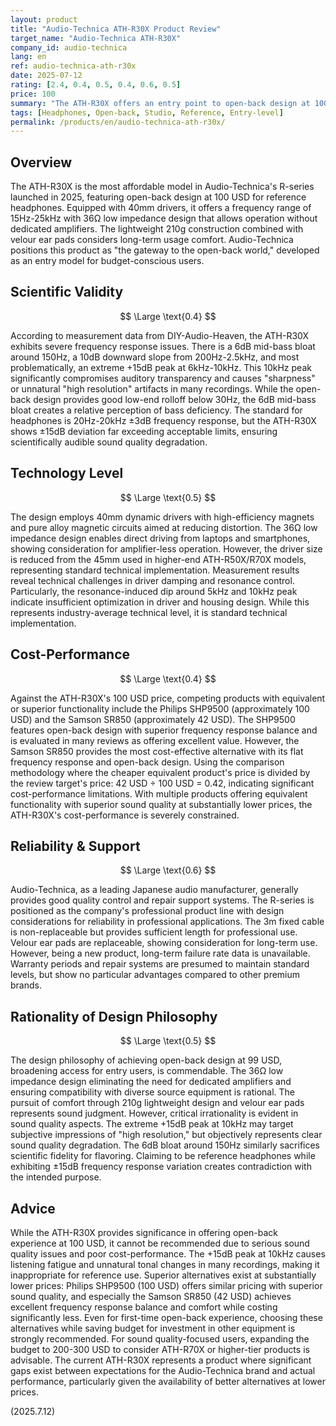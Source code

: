 ```yaml
---
layout: product
title: "Audio-Technica ATH-R30X Product Review"
target_name: "Audio-Technica ATH-R30X"
company_id: audio-technica
lang: en
ref: audio-technica-ath-r30x
date: 2025-07-12
rating: [2.4, 0.4, 0.5, 0.4, 0.6, 0.5]
price: 100
summary: "The ATH-R30X offers an entry point to open-back design at 100 USD, but suffers from significant audio quality issues including extreme +15dB peak at 10kHz and 6dB mid-bass bloat"
tags: [Headphones, Open-back, Studio, Reference, Entry-level]
permalink: /products/en/audio-technica-ath-r30x/
---
```


## Overview

The ATH-R30X is the most affordable model in Audio-Technica's R-series launched in 2025, featuring open-back design at 100 USD for reference headphones. Equipped with 40mm drivers, it offers a frequency range of 15Hz-25kHz with 36Ω low impedance design that allows operation without dedicated amplifiers. The lightweight 210g construction combined with velour ear pads considers long-term usage comfort. Audio-Technica positions this product as "the gateway to the open-back world," developed as an entry model for budget-conscious users.

## Scientific Validity

$$ \Large \text{0.4} $$

According to measurement data from DIY-Audio-Heaven, the ATH-R30X exhibits severe frequency response issues. There is a 6dB mid-bass bloat around 150Hz, a 10dB downward slope from 200Hz-2.5kHz, and most problematically, an extreme +15dB peak at 6kHz-10kHz. This 10kHz peak significantly compromises auditory transparency and causes "sharpness" or unnatural "high resolution" artifacts in many recordings. While the open-back design provides good low-end rolloff below 30Hz, the 6dB mid-bass bloat creates a relative perception of bass deficiency. The standard for headphones is 20Hz-20kHz ±3dB frequency response, but the ATH-R30X shows ±15dB deviation far exceeding acceptable limits, ensuring scientifically audible sound quality degradation.

## Technology Level

$$ \Large \text{0.5} $$

The design employs 40mm dynamic drivers with high-efficiency magnets and pure alloy magnetic circuits aimed at reducing distortion. The 36Ω low impedance design enables direct driving from laptops and smartphones, showing consideration for amplifier-less operation. However, the driver size is reduced from the 45mm used in higher-end ATH-R50X/R70X models, representing standard technical implementation. Measurement results reveal technical challenges in driver damping and resonance control. Particularly, the resonance-induced dip around 5kHz and 10kHz peak indicate insufficient optimization in driver and housing design. While this represents industry-average technical level, it is standard technical implementation.

## Cost-Performance

$$ \Large \text{0.4} $$

Against the ATH-R30X's 100 USD price, competing products with equivalent or superior functionality include the Philips SHP9500 (approximately 100 USD) and the Samson SR850 (approximately 42 USD). The SHP9500 features open-back design with superior frequency response balance and is evaluated in many reviews as offering excellent value. However, the Samson SR850 provides the most cost-effective alternative with its flat frequency response and open-back design. Using the comparison methodology where the cheaper equivalent product's price is divided by the review target's price: 42 USD ÷ 100 USD = 0.42, indicating significant cost-performance limitations. With multiple products offering equivalent functionality with superior sound quality at substantially lower prices, the ATH-R30X's cost-performance is severely constrained.

## Reliability & Support

$$ \Large \text{0.6} $$

Audio-Technica, as a leading Japanese audio manufacturer, generally provides good quality control and repair support systems. The R-series is positioned as the company's professional product line with design considerations for reliability in professional applications. The 3m fixed cable is non-replaceable but provides sufficient length for professional use. Velour ear pads are replaceable, showing consideration for long-term use. However, being a new product, long-term failure rate data is unavailable. Warranty periods and repair systems are presumed to maintain standard levels, but show no particular advantages compared to other premium brands.

## Rationality of Design Philosophy

$$ \Large \text{0.5} $$

The design philosophy of achieving open-back design at 99 USD, broadening access for entry users, is commendable. The 36Ω low impedance design eliminating the need for dedicated amplifiers and ensuring compatibility with diverse source equipment is rational. The pursuit of comfort through 210g lightweight design and velour ear pads represents sound judgment. However, critical irrationality is evident in sound quality aspects. The extreme +15dB peak at 10kHz may target subjective impressions of "high resolution," but objectively represents clear sound quality degradation. The 6dB bloat around 150Hz similarly sacrifices scientific fidelity for flavoring. Claiming to be reference headphones while exhibiting ±15dB frequency response variation creates contradiction with the intended purpose.

## Advice

While the ATH-R30X provides significance in offering open-back experience at 100 USD, it cannot be recommended due to serious sound quality issues and poor cost-performance. The +15dB peak at 10kHz causes listening fatigue and unnatural tonal changes in many recordings, making it inappropriate for reference use. Superior alternatives exist at substantially lower prices: Philips SHP9500 (100 USD) offers similar pricing with superior sound quality, and especially the Samson SR850 (42 USD) achieves excellent frequency response balance and comfort while costing significantly less. Even for first-time open-back experience, choosing these alternatives while saving budget for investment in other equipment is strongly recommended. For sound quality-focused users, expanding the budget to 200-300 USD to consider ATH-R70X or higher-tier products is advisable. The current ATH-R30X represents a product where significant gaps exist between expectations for the Audio-Technica brand and actual performance, particularly given the availability of better alternatives at lower prices.

(2025.7.12)